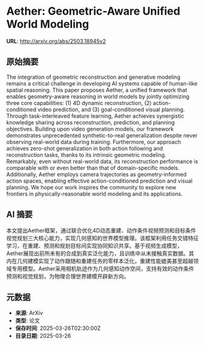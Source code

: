 # Aether: Geometric-Aware Unified World Modeling

**URL**: http://arxiv.org/abs/2503.18945v2

## 原始摘要

The integration of geometric reconstruction and generative modeling remains a
critical challenge in developing AI systems capable of human-like spatial
reasoning. This paper proposes Aether, a unified framework that enables
geometry-aware reasoning in world models by jointly optimizing three core
capabilities: (1) 4D dynamic reconstruction, (2) action-conditioned video
prediction, and (3) goal-conditioned visual planning. Through task-interleaved
feature learning, Aether achieves synergistic knowledge sharing across
reconstruction, prediction, and planning objectives. Building upon video
generation models, our framework demonstrates unprecedented synthetic-to-real
generalization despite never observing real-world data during training.
Furthermore, our approach achieves zero-shot generalization in both action
following and reconstruction tasks, thanks to its intrinsic geometric modeling.
Remarkably, even without real-world data, its reconstruction performance is
comparable with or even better than that of domain-specific models.
Additionally, Aether employs camera trajectories as geometry-informed action
spaces, enabling effective action-conditioned prediction and visual planning.
We hope our work inspires the community to explore new frontiers in
physically-reasonable world modeling and its applications.


## AI 摘要

本文提出Aether框架，通过联合优化4D动态重建、动作条件视频预测和目标条件视觉规划三大核心能力，实现几何感知的世界模型推理。该框架利用任务交错特征学习，在重建、预测和规划目标间实现协同知识共享。基于视频生成模型，Aether展现出前所未有的合成到真实泛化能力，且训练中从未接触真实数据。其内在几何建模实现了动作跟随和重建任务的零样本泛化，重建性能媲美甚至超越领域专用模型。Aether采用相机轨迹作为几何感知动作空间，支持有效的动作条件预测和视觉规划，为物理合理世界建模开辟新方向。

## 元数据

- **来源**: ArXiv
- **类型**: 论文
- **保存时间**: 2025-03-26T02:30:00Z
- **目录日期**: 2025-03-26
